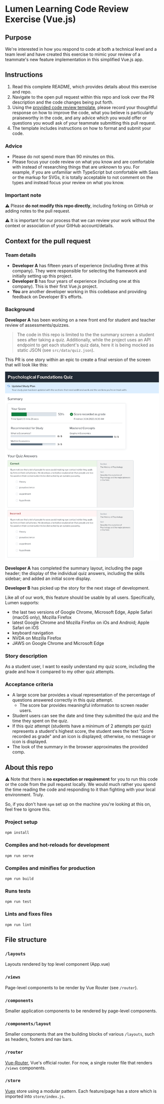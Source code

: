 # Lumen Learning Code Review Exercise (Vue.js)

## Purpose

We're interested in how you respond to code at both a technical level and a team level and have created this exercise to mimic your review of a teammate's new feature implementation in this simplified Vue.js app.

## Instructions

1. Read this complete README, which provides details about this exercise and repo.
1. Navigate to the open pull request within this repo and look over the PR description and the code changes being put forth.
1. Using the [provided code review template](./REVIEW_TEMPLATE.md), please record your thoughtful response on how to improve the code, what you believe is particularly praiseworthy in the code, and any advice which you would offer or questions you woudl ask of your teammate submitting this pull request.
1. The template includes instructions on how to format and submit your code.

### Advice
- Please do not spend more than 90 minutes on this.
- Please focus your code review on what you know and are comfortable with instead of researching things that are unknown to you. For example, if you are unfamiliar with TypeScript but comfortable with Sass or the markup for SVGs, it is totally acceptable to not comment on the types and instead focus your review on what you know.

### Important note

⚠️ Please **do not modify this repo directly**, including forking on GitHub or adding notes to the pull request.

⚠️ It is important for our process that we can review your work without the context or association of your GitHub account/details.

## Context for the pull request

### Team details

- **Developer A** has fifteen years of experience (including three at this company). They were responsible for selecting the framework and initially setting up this project.
- **Developer B** has four years of experience (including one at this company). This is their first Vue.js project.
- **You** are another developer working in this codebase and providing feedback on Developer B's efforts.

### Background

**Developer A** has been working on a new front end for student and teacher review of assessments/quizzes.

> The code in this repo is limited to the the summary screen a student sees after taking a quiz. Additionally, while the project uses an API endpoint to get each student's quiz data, here it is being mocked as static JSON (see `src/data/quiz.json`).

This PR is one story within an epic to create a final version of the screen that will look like this:

![Comp of the summary screen](./summary-view.png)

**Developer A** has completed the summary layout, including the page header; the display of the individual quiz answers, including the skills sidebar; and added an initial score display.

**Developer B** has picked up the story for the next stage of development.

Like all of our work, this feature should be usable by all users. Specifically, Lumen supports:
- the last two versions of Google Chrome, Microsoft Edge, Apple Safari (macOS only), Mozilla Firefox
- latest Google Chrome and Mozilla Firefox on iOs and Android; Apple Safari on iOS
- keyboard navigation
- NVDA on Mozilla Firefox
- JAWS on Google Chrome and Microsoft Edge

### Story description

As a student user, I want to easily understand my quiz score, including the grade and how it compared to my other quiz attempts.

### Acceptance criteria

- A large score bar provides a visual representation of the percentage of questions answered correctly in this quiz attempt.
  - The score bar provides meaningful information to screen reader users.
- Student users can see the date and time they submitted the quiz and the time they spent on the quiz.
- If this quiz attempt (students have a minimum of 2 attempts per quiz) represents a student's highest score, the student sees the text "Score recorded as grade" and an icon is displayed; otherwise, no message or icon is displayed.
- The look of the summary in the browser approximates the provided comp.

## About this repo

⚠️ Note that there is **no expectation or requirement** for you to run this code or the code from the pull request locally. We would much rather you spend the time reading the code and responding to it than fighting with your local environment. Truly.

So, if you don't have `npm` set up on the machine you're looking at this on, feel free to ignore this.

### Project setup

```
npm install
```

### Compiles and hot-reloads for development

```
npm run serve
```

### Compiles and minifies for production

```
npm run build
```

### Runs tests

```
npm run test
```

### Lints and fixes files

```
npm run lint
```

## File structure

### `/layouts`

Layouts rendered by top level component (App.vue)

### `/views`

Page-level components to be render by Vue Router (see `/router`).

### `/components`

Smaller application components to be rendered by page-level components.

### `/components/layout`

Smaller components that are the building blocks of various `/layouts`, such as headers, footers and nav bars.

### `/router`

[Vue-Router](https://router.vuejs.org/), Vue's official router. For now, a single router file that renders `/views` components.

### `/store`

[Vuex](https://vuex.vuejs.org/) store using a modular pattern. Each feature/page has a store which is imported into `store/index.js`.
